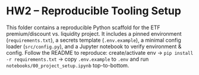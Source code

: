 # HW2 – Reproducible Tooling Setup

This folder contains a reproducible Python scaffold for the ETF premium/discount vs. liquidity project.
It includes a pinned environment (`requirements.txt`), a secrets template (`.env.example`), a minimal
config loader (`src/config.py`), and a Jupyter notebook to verify environment & config. Follow the README
to reproduce: create/activate env → `pip install -r requirements.txt` → copy `.env.example` to `.env` and run
`notebooks/00_project_setup.ipynb` top-to-bottom.
